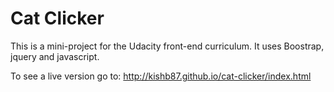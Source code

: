 # Cat Clicker

This is a mini-project for the Udacity front-end curriculum. It uses Boostrap, jquery and javascript.

To see a live version go to: http://kishb87.github.io/cat-clicker/index.html